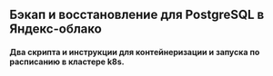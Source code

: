 ## Бэкап и восстановление для PostgreSQL в Яндекс-облако
#### Два скрипта и инструкции для контейнеризации и запуска по расписанию в кластере k8s.